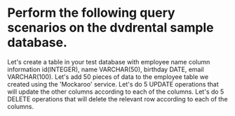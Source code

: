 # Perform the following query scenarios on the dvdrental sample database.



Let's create a table in your test database with employee name column information id(INTEGER), name VARCHAR(50), birthday DATE, email VARCHAR(100).
Let's add 50 pieces of data to the employee table we created using the 'Mockaroo' service.
Let's do 5 UPDATE operations that will update the other columns according to each of the columns.
Let's do 5 DELETE operations that will delete the relevant row according to each of the columns.